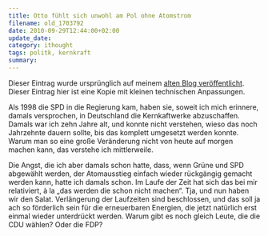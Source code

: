 ```yaml
---
title: Otto fühlt sich unwohl am Pol ohne Atomstrom
filename: old_1703792
date: 2010-09-29T12:44:00+02:00
update_date:
category: ithought
tags: politk, kernkraft
summary:
---
```

Dieser Eintrag wurde ursprünglich auf meinem [alten Blog veröffentlicht](https://stu.blogger.de/stories/1703792/). Dieser Eintrag hier ist eine Kopie mit kleinen technischen Anpassungen.

Als 1998 die SPD in die Regierung kam, haben sie, soweit ich mich erinnere, damals versprochen, in Deutschland die Kernkaftwerke abzuschaffen. Damals war ich zehn Jahre alt, und konnte nicht verstehen, wieso das noch Jahrzehnte dauern sollte, bis das komplett umgesetzt werden konnte. Warum man so eine große Veränderung nicht von heute auf morgen machen kann, das verstehe ich mittlerweile.

Die Angst, die ich aber damals schon hatte, dass, wenn Grüne und SPD abgewählt werden, der Atomausstieg einfach wieder rückgängig gemacht werden kann, hatte ich damals schon. Im Laufe der Zeit hat sich das bei mir relativiert, à la „das werden die schon nicht machen“. Tja, und nun haben wir den Salat. Verlängerung der Laufzeiten sind beschlossen, und das soll ja ach so förderlich sein für die erneuerbaren Energien, die jetzt natürlich erst einmal wieder unterdrückt werden. Warum gibt es noch gleich Leute, die die CDU wählen? Oder die FDP?

